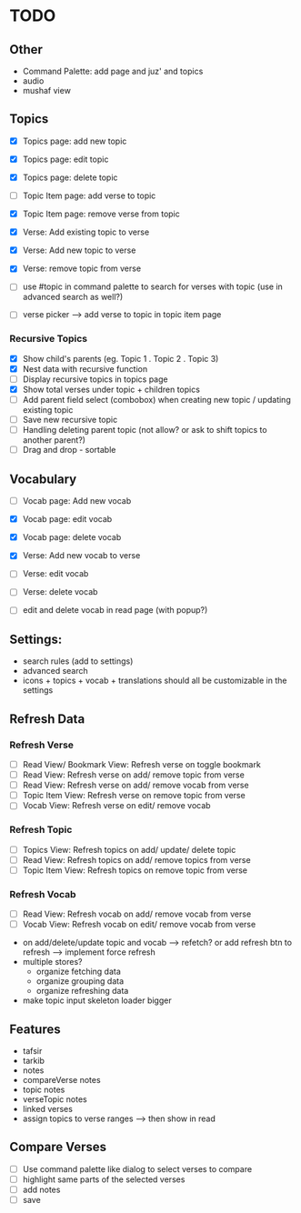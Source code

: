 # TODO

## Other

- Command Palette: add page and juz' and topics
- audio
- mushaf view

## Topics

- [x] Topics page: add new topic
- [x] Topics page: edit topic
- [x] Topics page: delete topic
- [ ] Topic Item page: add verse to topic
- [x] Topic Item page: remove verse from topic
- [x] Verse: Add existing topic to verse
- [x] Verse: Add new topic to verse
- [x] Verse: remove topic from verse

- [ ] use #topic in command palette to search for verses with topic (use in advanced search as well?)
- [ ] verse picker --> add verse to topic in topic item page

### Recursive Topics

- [x] Show child's parents (eg. Topic 1 . Topic 2 . Topic 3)
- [x] Nest data with recursive function
- [ ] Display recursive topics in topics page
- [x] Show total verses under topic + children topics
- [ ] Add parent field select (combobox) when creating new topic / updating existing topic
- [ ] Save new recursive topic
- [ ] Handling deleting parent topic (not allow? or ask to shift topics to another parent?)
- [ ] Drag and drop - sortable

## Vocabulary

- [ ] Vocab page: Add new vocab
- [x] Vocab page: edit vocab
- [x] Vocab page: delete vocab
- [x] Verse: Add new vocab to verse
- [ ] Verse: edit vocab
- [ ] Verse: delete vocab

- [ ] edit and delete vocab in read page (with popup?)

## Settings:

- search rules (add to settings)
- advanced search
- icons + topics + vocab + translations should all be customizable in the settings

## Refresh Data

### Refresh Verse

- [ ] Read View/ Bookmark View: Refresh verse on toggle bookmark
- [ ] Read View: Refresh verse on add/ remove topic from verse
- [ ] Read View: Refresh verse on add/ remove vocab from verse
- [ ] Topic Item View: Refresh verse on remove topic from verse
- [ ] Vocab View: Refresh verse on edit/ remove vocab

### Refresh Topic

- [ ] Topics View: Refresh topics on add/ update/ delete topic
- [ ] Read View: Refresh topics on add/ remove topics from verse
- [ ] Topic Item View: Refresh topics on remove topic from verse

### Refresh Vocab

- [ ] Read View: Refresh vocab on add/ remove vocab from verse
- [ ] Vocab View: Refresh vocab on edit/ remove vocab from verse

- on add/delete/update topic and vocab --> refetch? or add refresh btn to refresh --> implement force refresh
- multiple stores?
  - organize fetching data
  - organize grouping data
  - organize refreshing data
- make topic input skeleton loader bigger

## Features

- tafsir
- tarkib
- notes
- compareVerse notes
- topic notes
- verseTopic notes
- linked verses
- assign topics to verse ranges --> then show in read

## Compare Verses

- [ ] Use command palette like dialog to select verses to compare
- [ ] highlight same parts of the selected verses
- [ ] add notes
- [ ] save
